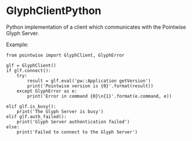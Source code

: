 # GlyphClientPython
Python implementation of a client which communicates with the Pointwise Glyph Server.

Example:

    from pointwise import GlyphClient, GlyphError

    glf = GlyphClient()
    if glf.connect():
        try:
            result = glf.eval('pw::Application getVersion')
            print('Pointwise version is {0}'.format(result))
        except GlyphError as e:
            print('Error in command {0}\n{1}'.format(e.command, e))

    elif glf.is_busy():
        print('The Glyph Server is busy')
    elif glf.auth_failed():
        print('Glyph Server authentication failed')
    else:
        print('Failed to connect to the Glyph Server')
